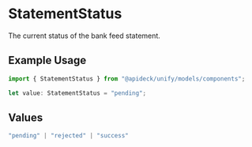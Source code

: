 # StatementStatus

The current status of the bank feed statement.

## Example Usage

```typescript
import { StatementStatus } from "@apideck/unify/models/components";

let value: StatementStatus = "pending";
```

## Values

```typescript
"pending" | "rejected" | "success"
```